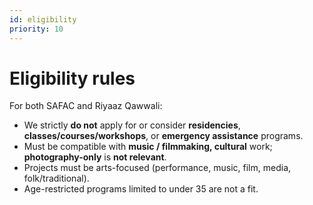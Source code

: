 ```yaml
---
id: eligibility
priority: 10
---
```


# Eligibility rules
For both SAFAC and Riyaaz Qawwali:
- We strictly **do not** apply for or consider **residencies**, **classes/courses/workshops**, or **emergency assistance** programs.
- Must be compatible with **music / filmmaking, cultural** work; **photography-only** is **not relevant**.
- Projects must be arts-focused (performance, music, film, media, folk/traditional).
- Age-restricted programs limited to under 35 are not a fit.
